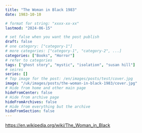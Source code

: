 ```yaml
---
title: "The Woman in Black 1983"
date: 1983-10-10

# format for string: "xxxx-xx-xx"
lastmod: "2024-06-15"

# set false when you want the post publish
draft: false
# one category: ["category-1"]
# more categories: ["category-1", "category-2", ...]
categories: ["Books", "Horror"]
# refer to categories
tags: ["ghost story", "mystic", "isolation", "susan hill"]
# seires
series: []
# Top image for the post: /en/images/posts/test/cover.jpg
image: "/uk/images/posts/the-woman-in-black-1983/cover.jpg"
# Hide from home and other main page
hideFromCenter: false
# Hide from archive page
hideFromArchives: false
# Hide from everything but the archive
hideFromSection: false
---
```

https://en.wikipedia.org/wiki/The_Woman_in_Black
<!--more-->